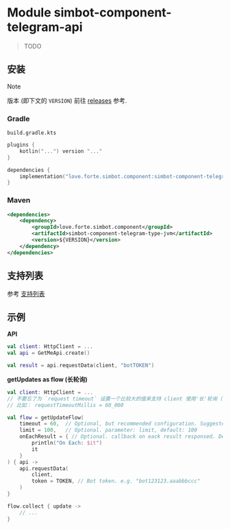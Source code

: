 # Module simbot-component-telegram-api

> TODO

## 安装

> [!note]
> 版本 (即下文的 `VERSION`) 前往 [releases](https://github.com/simple-robot/simbot-component-telegram/releases) 参考.

### Gradle

`build.gradle.kts`

```kotlin
plugins {
    kotlin("...") version "..."
}

dependencies {
    implementation("love.forte.simbot.component:simbot-component-telegram-type:$VERSION")
}
```

### Maven

```xml
<dependencies>
    <dependency>
        <groupId>love.forte.simbot.component</groupId>
        <artifactId>simbot-component-telegram-type-jvm</artifactId>
        <version>${VERSION}</version>
    </dependency>
</dependencies>
```

## 支持列表

参考 [支持列表](supports.md)

## 示例

**API**

```Kotlin
val client: HttpClient = ...
val api = GetMeApi.create()

val result = api.requestData(client, "botTOKEN")
```

**getUpdates as flow (长轮询)**

```Kotlin
val client: HttpClient = ...
// 不要忘了为 `request timeout` 设置一个比较大的值来支持 client 使用'长'轮询（一些引擎会自己默认配置一个不是很长的超时时间），
// 比如： requestTimeoutMillis = 60_000

val flow = getUpdateFlow(
    timeout = 60,  // Optional, but recommended configuration. Suggested `timeout` (to millis) <= `requestTimeout` millis
    limit = 100,   // Optional. parameter: limit, default: 100
    onEachResult = { // Optional. callback on eack result responsed. Default is `{ it }`
        println("On Each: $it")
        it
    }
) { api ->
    api.requestData(
        client,
        token = TOKEN, // Bot token. e.g. "bot123123.aaabbbccc"
    )
}

flow.collect { update ->
    // ...
}
```
